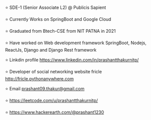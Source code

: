 ⭐ SDE-1 (Senior Associate L2) @ Publicis Sapient

⭐ Currently Works on SpringBoot and Google Cloud

⭐ Graduated from Btech-CSE from NIT PATNA in 2021

⭐ Have worked on Web development framework SpringBoot, Nodejs, ReactJs, Django and Django Rest framework

⭐ Linkdin profile https://www.linkedin.com/in/prashantthakurnitp/

⭐ Developer  of social networking website fricle http://fricle.pythonanywhere.com

⭐ Email prashant09.thakur@gmail.com

⭐ https://leetcode.com/u/prashantthakurnitp/

⭐ https://www.hackerearth.com/@prashant1230


